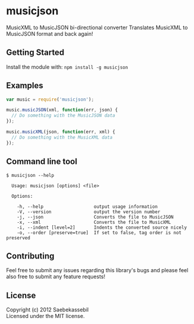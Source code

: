 # musicjson

MusicXML to MusicJSON bi-directional converter
Translates MusicXML to MusicJSON format and back again!

## Getting Started
Install the module with: `npm install -g musicjson`

## Examples
```javascript
var music = require('musicjson');

music.musicJSON(xml, function(err, json) {
  // Do something with the MusicJSON data
});

music.musicXML(json, function(err, xml) {
  // Do something with the MusicXML data
});
```

## Command line tool

```
$ musicjson --help

  Usage: musicjson [options] <file>

  Options:

    -h, --help                   output usage information
    -V, --version                output the version number
    -j, --json                   Converts the file to MusicJSON
    -x, --xml                    Converts the file to MusicXML
    -i, --indent [level=2]       Indents the converted source nicely
    -o, --order [preserve=true]  If set to false, tag order is not preserved
```

## Contributing
Feel free to submit any issues regarding this library's bugs and please feel
also free to submit any feature requests!

## License
Copyright (c) 2012 Saebekassebil  
Licensed under the MIT license.

